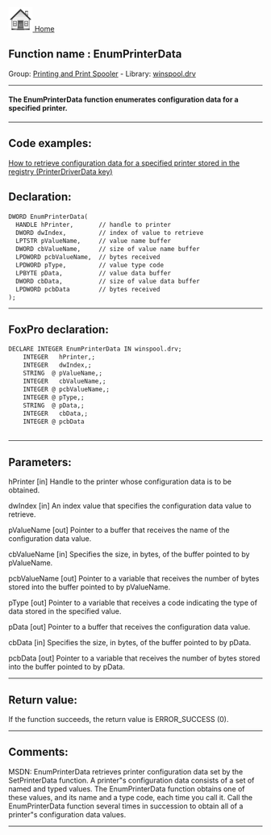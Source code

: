[<img src="../../images/home.png"> Home ](https://github.com/VFPX/Win32API)  

## Function name : EnumPrinterData
Group: [Printing and Print Spooler](../../functions_group.md#Printing_and_Print_Spooler)  -  Library: [winspool.drv](../../../libraries.md#winspool.drv)  
***  


#### The EnumPrinterData function enumerates configuration data for a specified printer. 
***  


## Code examples:
[How to retrieve configuration data for a specified printer stored in the registry (PrinterDriverData key)](../../samples/sample_369.md)  

## Declaration:
```foxpro  
DWORD EnumPrinterData(
  HANDLE hPrinter,       // handle to printer
  DWORD dwIndex,         // index of value to retrieve
  LPTSTR pValueName,     // value name buffer
  DWORD cbValueName,     // size of value name buffer
  LPDWORD pcbValueName,  // bytes received
  LPDWORD pType,         // value type code
  LPBYTE pData,          // value data buffer
  DWORD cbData,          // size of value data buffer
  LPDWORD pcbData        // bytes received
);  
```  
***  


## FoxPro declaration:
```foxpro  
DECLARE INTEGER EnumPrinterData IN winspool.drv;
	INTEGER   hPrinter,;
	INTEGER   dwIndex,;
	STRING  @ pValueName,;
	INTEGER   cbValueName,;
	INTEGER @ pcbValueName,;
	INTEGER @ pType,;
	STRING  @ pData,;
	INTEGER   cbData,;
	INTEGER @ pcbData
  
```  
***  


## Parameters:
hPrinter 
[in] Handle to the printer whose configuration data is to be obtained. 

dwIndex 
[in] An index value that specifies the configuration data value to retrieve. 

pValueName 
[out] Pointer to a buffer that receives the name of the configuration data value.

cbValueName 
[in] Specifies the size, in bytes, of the buffer pointed to by pValueName.

pcbValueName 
[out] Pointer to a variable that receives the number of bytes stored into the buffer pointed to by pValueName. 

pType 
[out] Pointer to a variable that receives a code indicating the type of data stored in the specified value.

pData 
[out] Pointer to a buffer that receives the configuration data value. 

cbData 
[in] Specifies the size, in bytes, of the buffer pointed to by pData.

pcbData 
[out] Pointer to a variable that receives the number of bytes stored into the buffer pointed to by pData.   
***  


## Return value:
If the function succeeds, the return value is ERROR_SUCCESS (0).  
***  


## Comments:
MSDN: EnumPrinterData retrieves printer configuration data set by the SetPrinterData function. A printer"s configuration data consists of a set of named and typed values. The EnumPrinterData function obtains one of these values, and its name and a type code, each time you call it. Call the EnumPrinterData function several times in succession to obtain all of a printer"s configuration data values.   
  
***  

